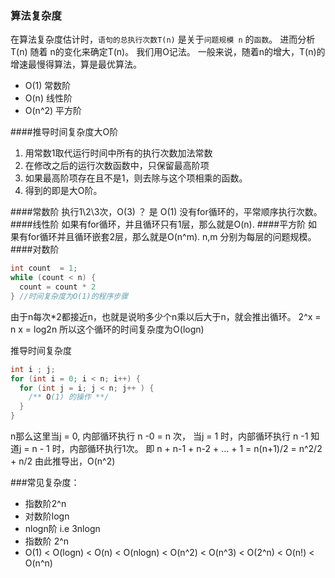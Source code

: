 ### 算法复杂度
在算法复杂度估计时，`语句的总执行次数T(n)` 是关于`问题规模 n` 的`函数`。
进而分析T(n) 随着 n的变化来确定T(n)。
我们用O记法。
一般来说，随着n的增大，T(n)的增速最慢得算法，算是最优算法。

- O(1) 常数阶
- O(n) 线性阶
- O(n^2) 平方阶

####推导时间复杂度大O阶
1. 用常数1取代运行时间中所有的执行次数加法常数
2. 在修改之后的运行次数函数中，只保留最高阶项
3. 如果最高阶项存在且不是1，则去除与这个项相乘的函数。
4. 得到的即是大O阶。


####常数阶
执行1\2\3次，O(3) ？ 是 O(1)
没有for循环的，平常顺序执行次数。 
####线性阶
如果有for循环，并且循环只有1层，那么就是O(n).
####平方阶
如果有for循环并且循环嵌套2层，那么就是O(n^m). n,m 分别为每层的问题规模。
####对数阶
```java
int count  = 1;
while (count < n) {
  count = count * 2
} //时间复杂度为O(1)的程序步骤
```
由于n每次*2都接近n，也就是说哟多少个n乘以后大于n，就会推出循环。
2^x = n
x = log2n
所以这个循环的时间复杂度为O(logn)

推导时间复杂度
```java
int i ; j;
for (int i = 0; i < n; i++) {
  for (int j = i; j < n; j++ ) {
    /** O(1) 的操作 **/
  }
}
```
n那么这里当j = 0, 内部循环执行 n -0 = n 次， 当j = 1 时，内部循环执行 n -1 知道j = n - 1 时，内部循环执行1次。
即 n + n-1 + n-2 + ... + 1 = n(n+1)/2 = n^2/2 + n/2
由此推导出，O(n^2)


###常见复杂度：
- 指数阶2^n
- 对数阶logn
- nlogn阶 i.e 3nlogn
- 指数阶 2^n
- O(1) < O(logn) < O(n) < O(nlogn) < O(n^2) < O(n^3) < O(2^n) < O(n!) < O(n^n)
